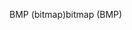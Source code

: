 <span data-ttu-id="5c515-101">BMP (bitmap)</span><span class="sxs-lookup"><span data-stu-id="5c515-101">bitmap (BMP)</span></span>